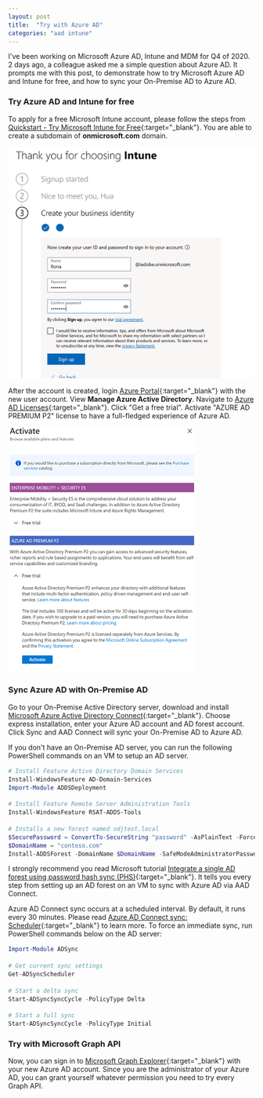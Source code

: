 ```yaml
---
layout: post
title:  "Try with Azure AD"
categories: "aad intune"
---
```


I've been working on Microsoft Azure AD, Intune and MDM for Q4 of 2020. 2 days ago, a colleague asked me a simple question about Azure AD. It prompts me with this post, to demonstrate how to try Microsoft Azure AD and Intune for free, and how to sync your On-Premise AD to Azure AD.

### Try Azure AD and Intune for free

To apply for a free Microsoft Intune account, please follow the steps from [Quickstart - Try Microsoft Intune for Free](https://docs.microsoft.com/en-us/mem/intune/fundamentals/free-trial-sign-up){:target="_blank"}. You are able to create a subdomain of **onmicrosoft.com** domain.

![Cascading Selector](/assets/2021-01-09-intune-trial-account.png "intune trial account")

After the account is created, login [Azure Portal](https://portal.azure.com/){:target="_blank"} with the new user account. View **Manage Azure Active Directory**. Navigate to [Azure AD Licenses](https://portal.azure.com/#blade/Microsoft_AAD_IAM/ActiveDirectoryMenuBlade/Licenses){:target="_blank"}. Click "Get a free trial". Activate "AZURE AD PREMIUM P2" license to have a full-fledged experience of Azure AD.

![Cascading Selector](/assets/2021-01-09-azure-ad-premium-p2.png "AZURE AD PREMIUM P2")

### Sync Azure AD with On-Premise AD

Go to your On-Premise Active Directory server, download and install [Microsoft Azure Active Directory Connect](https://www.microsoft.com/en-us/download/details.aspx?id=47594){:target="_blank"}. Choose express installation, enter your Azure AD account and AD forest account. Click Sync and AAD Connect will sync your On-Premise AD to Azure AD. 

If you don't have an On-Premise AD server, you can run the following PowerShell commands on an VM to setup an AD server.

```powershell
# Install Feature Active Directory Domain Services
Install-WindowsFeature AD-Domain-Services
Import-Module ADDSDeployment
 
# Install Feature Remote Server Administration Tools
Install-WindowsFeature RSAT-ADDS-Tools
 
# Installs a new forest named odjtest.local
$SecurePassword = ConvertTo-SecureString "password" -AsPlainText -Force
$DomainName = "contoso.com"
Install-ADDSForest -DomainName $DomainName -SafeModeAdministratorPassword $SecurePassword -Force
```

I strongly recommend you read Microsoft tutorial [Integrate a single AD forest using password hash sync (PHS)](https://docs.microsoft.com/en-us/azure/active-directory/hybrid/tutorial-password-hash-sync){:target="_blank"}. It tells you every step from setting up an AD forest on an VM to sync with Azure AD via AAD Connect. 

Azure AD Connect sync occurs at a scheduled interval. By default, it runs every 30 minutes. Please read [Azure AD Connect sync: Scheduler](https://docs.microsoft.com/en-us/azure/active-directory/hybrid/how-to-connect-sync-feature-scheduler){:target="_blank"} to learn more. To force an immediate sync, run PowerShell commands below on the AD server:

```powershell
Import-Module ADSync

# Get current sync settings
Get-ADSyncScheduler

# Start a delta sync
Start-ADSyncSyncCycle -PolicyType Delta

# Start a full sync
Start-ADSyncSyncCycle -PolicyType Initial
```

### Try with Microsoft Graph API

Now, you can sign in to [Microsoft Graph Explorer](https://developer.microsoft.com/en-us/graph/graph-explorer){:target="_blank"} with your new Azure AD account. Since you are the administrator of your Azure AD, you can grant yourself whatever permission you need to try every Graph API.